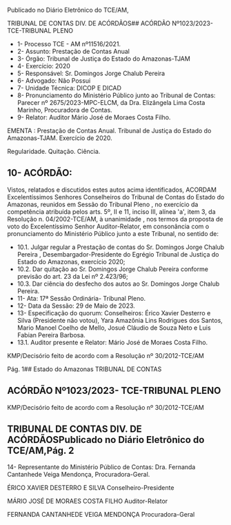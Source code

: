 Publicado  no  Diário  Eletrônico do TCE/AM,

TRIBUNAL DE CONTAS DIV. DE ACÓRDÃOS## ACÓRDÃO Nº1023/2023- TCE-TRIBUNAL PLENO

- 1- Processo TCE - AM nº11516/2021.
- 2- Assunto: Prestação de Contas Anual
- 3- Órgão: Tribunal de Justiça do Estado do Amazonas-TJAM
- 4- Exercício: 2020
- 5- Responsável: Sr. Domingos Jorge Chalub Pereira
- 6- Advogado: Não Possui
- 7- Unidade Técnica: DICOP E DICAD
- 8- Pronunciamento  do  Ministério  Público  junto  ao  Tribunal  de  Contas: Parecer  nº 2675/2023-MPC-ELCM,  da  Dra.  Elizângela  Lima  Costa  Marinho,  Procuradora  de Contas.
- 9- Relator: Auditor Mário José de Moraes Costa Filho.

EMENTA :  Prestação  de  Contas  Anual.  Tribunal  de Justiça do Estado do Amazonas-TJAM. Exercício de 2020.

Regularidade. Quitação. Ciência.

## 10-  ACÓRDÃO:

Vistos,  relatados  e  discutidos  estes  autos  acima  identificados, ACORDAM Excelentíssimos Senhores Conselheiros do Tribunal de Contas do Estado do Amazonas, reunidos em Sessão do Tribunal Pleno , no exercício da competência atribuída pelos arts. 5º, II e 11, inciso III, alínea 'a', item 3, da Resolução n. 04/2002-TCE/AM, à unanimidade , nos termos da proposta de voto do Excelentíssimo Senhor Auditor-Relator, em consonância com  o  pronunciamento  do  Ministério  Público  junto  a  este  Tribunal,  no sentido de:

- 10.1. Julgar regular a Prestação de contas do Sr. Domingos Jorge Chalub Pereira , Desembargador-Presidente do Egrégio Tribunal de Justiça do Estado do Amazonas, exercício 2020;
- 10.2. Dar  quitação ao Sr.  Domingos  Jorge  Chalub  Pereira conforme previsão do art. 23 da Lei nº 2.423/96;
- 10.3. Dar  ciência do  desfecho  dos  autos  ao Sr. Domingos Jorge Chalub Pereira.
- 11-  Ata: 17ª Sessão Ordinária- Tribunal Pleno.
- 12-  Data da Sessão: 29 de Maio de 2023.
- 13-  Especificação do quorum: Conselheiros: Érico Xavier Desterro e Silva (Presidente não votou), Yara Amazônia Lins Rodrigues dos Santos, Mario Manoel Coelho de Mello, Josué Cláudio de Souza Neto e Luis Fabian Pereira Barbosa.
- 13.1. Auditor presente e Relator: Mário José de Moraes Costa Filho.

KMP/Decisório feito de acordo com a Resolução nº 30/2012-TCE/AM

Pág. 1## Estado do Amazonas TRIBUNAL DE CONTAS

## ACÓRDÃO Nº1023/2023- TCE-TRIBUNAL PLENO

KMP/Decisório feito de acordo com a Resolução nº 30/2012-TCE/AM

## TRIBUNAL DE CONTAS DIV. DE ACÓRDÃOSPublicado  no  Diário  Eletrônico do TCE/AM,Pág. 2

14-  Representante do Ministério Público de Contas: Dra. Fernanda Cantanhede Veiga Mendonça, Procuradora-Geral.

ÉRICO XAVIER DESTERRO E SILVA Conselheiro-Presidente

MÁRIO JOSÉ DE MORAES COSTA FILHO Auditor-Relator

FERNANDA CANTANHEDE VEIGA MENDONÇA Procuradora-Geral